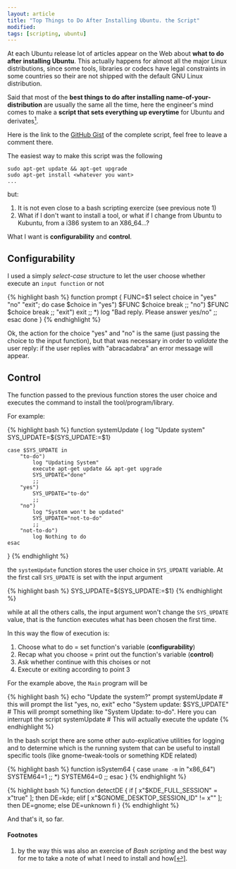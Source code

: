 ```yaml
---
layout: article
title: "Top Things to Do After Installing Ubuntu. the Script"
modified:
tags: [scripting, ubuntu]
---
```


At each Ubuntu release lot of articles appear on the Web about **what to do after installing Ubuntu**. This actually happens for almost all the major Linux distributions, since some tools, libraries or codecs have legal constraints in some countries so their are not shipped with the default GNU Linux distribution.

Said that most of the **best things to do after installing name-of-your-distribution** are usually the same all the time, here the engineer's mind comes to make a **script that sets everything up everytime** for Ubuntu and derivates<a rel="nofollow" href="#footnote1" id="ref_footnote1"><sup>1</sup></a>.

Here is the link to the [GitHub Gist](https://gist.github.com/clobrano/7437551) of the complete script, feel free to leave a comment there.

The easiest way to make this script was the following

    sudo apt-get update && apt-get upgrade
    sudo apt-get install <whatever you want>
    ...

but:

1. It is not even close to a bash scripting exercize (see previous note 1)
2. What if I don't want to install a tool, or what if I change from Ubuntu to Kubuntu, from a i386 system to an X86_64...?

What I want is **configurability** and **control**.

## Configurability
I used a simply *select-case* structure to let the user choose whether execute an `input function` or not

{% highlight bash %}
function prompt
{
    FUNC=$1
    select choice in "yes" "no" "exit"; do
        case $choice in
            "yes")
                $FUNC $choice
                break
                ;;
            "no")
                $FUNC $choice
                break
                ;;
            "exit")
                exit
                ;;
            *)
                log "Bad reply. Please answer yes/no"
                ;;
        esac
    done
}
{% endhighlight %}

Ok, the action for the choice "yes" and "no" is the same (just passing the choice to the input function), but that was necessary in order to *validate* the user reply: if the user replies with "abracadabra" an error message will appear.


## Control

The function passed to the previous function stores the user choice and executes the command to install the tool/program/library.

For example:

{% highlight bash %}
function systemUpdate
{
    log "Update system"
    SYS_UPDATE=${SYS_UPDATE:=$1}

    case $SYS_UPDATE in
        "to-do")
            log "Updating System"
            execute apt-get update && apt-get upgrade
            SYS_UPDATE="done"
            ;;
        "yes")
            SYS_UPDATE="to-do"
            ;;
        "no")
            log "System won't be updated"
            SYS_UPDATE="not-to-do"
            ;;
        "not-to-do")
            log Nothing to do
    esac
}
{% endhighlight %}

the `systemUpdate` function stores the user choice in `SYS_UPDATE` variable. At the first call `SYS_UPDATE` is set with the input argument

{% highlight bash %}
SYS_UPDATE=${SYS_UPDATE:=$1}
{% endhighlight %}

while at all the others calls, the input argument won't change the `SYS_UPDATE` value, that is the function executes what has been chosen the first time.

In this way the flow of execution is:

1. Choose what to do = set function's variable (**configurability**)
2. Recap what you choose = print out the function's variable (**control**)
3. Ask whether continue with this choises or not
4. Execute or exiting according to point 3

For the example above, the `Main` program will be

{% highlight bash %}
echo "Update the system?"
prompt systemUpdate                # this will prompt the list "yes, no, exit"
echo "System update: $SYS_UPDATE"  # This will prompt something like "System Update: to-do". Here you can interrupt the script
systemUpdate                       # This will actually execute the update
{% endhighlight %}

In the bash script there are some other auto-explicative utilities for logging and to determine which is the running system that can be useful to install specific tools (like gnome-tweak-tools or something KDE related)

{% highlight bash %}
function isSystem64
{
    case `uname -m` in
        "x86_64")
            SYSTEM64=1
            ;;
        *)
            SYSTEM64=0
            ;;
    esac
}
{% endhighlight %}


{% highlight bash %}
function detectDE
{
    if [ x"$KDE_FULL_SESSION" = x"true" ]; then DE=kde;
    elif [ x"$GNOME_DESKTOP_SESSION_ID" != x"" ]; then DE=gnome;
    else DE=unknown
    fi
}
{% endhighlight %}


And that's it, so far.



#### Footnotes
1. by the way this was also an exercise of *Bash scripting* and the best way for me to take a note of what I need to install and how<a rel="nofollow" href="#ref_footnote1" id="footnote1">[↩]</a>.

